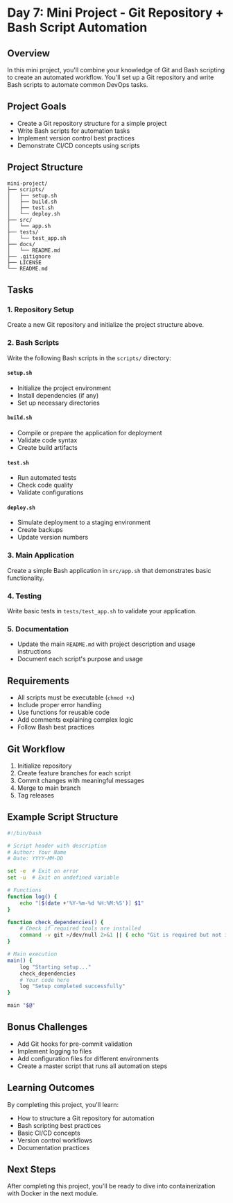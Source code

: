 # Day 7: Mini Project - Git Repository + Bash Script Automation

## Overview
In this mini project, you'll combine your knowledge of Git and Bash scripting to create an automated workflow. You'll set up a Git repository and write Bash scripts to automate common DevOps tasks.

## Project Goals
- Create a Git repository structure for a simple project
- Write Bash scripts for automation tasks
- Implement version control best practices
- Demonstrate CI/CD concepts using scripts

## Project Structure
```
mini-project/
├── scripts/
│   ├── setup.sh
│   ├── build.sh
│   ├── test.sh
│   └── deploy.sh
├── src/
│   └── app.sh
├── tests/
│   └── test_app.sh
├── docs/
│   └── README.md
├── .gitignore
├── LICENSE
└── README.md
```

## Tasks

### 1. Repository Setup
Create a new Git repository and initialize the project structure above.

### 2. Bash Scripts
Write the following Bash scripts in the `scripts/` directory:

#### `setup.sh`
- Initialize the project environment
- Install dependencies (if any)
- Set up necessary directories

#### `build.sh`
- Compile or prepare the application for deployment
- Validate code syntax
- Create build artifacts

#### `test.sh`
- Run automated tests
- Check code quality
- Validate configurations

#### `deploy.sh`
- Simulate deployment to a staging environment
- Create backups
- Update version numbers

### 3. Main Application
Create a simple Bash application in `src/app.sh` that demonstrates basic functionality.

### 4. Testing
Write basic tests in `tests/test_app.sh` to validate your application.

### 5. Documentation
- Update the main `README.md` with project description and usage instructions
- Document each script's purpose and usage

## Requirements
- All scripts must be executable (`chmod +x`)
- Include proper error handling
- Use functions for reusable code
- Add comments explaining complex logic
- Follow Bash best practices

## Git Workflow
1. Initialize repository
2. Create feature branches for each script
3. Commit changes with meaningful messages
4. Merge to main branch
5. Tag releases

## Example Script Structure
```bash
#!/bin/bash

# Script header with description
# Author: Your Name
# Date: YYYY-MM-DD

set -e  # Exit on error
set -u  # Exit on undefined variable

# Functions
function log() {
    echo "[$(date +'%Y-%m-%d %H:%M:%S')] $1"
}

function check_dependencies() {
    # Check if required tools are installed
    command -v git >/dev/null 2>&1 || { echo "Git is required but not installed."; exit 1; }
}

# Main execution
main() {
    log "Starting setup..."
    check_dependencies
    # Your code here
    log "Setup completed successfully"
}

main "$@"
```

## Bonus Challenges
- Add Git hooks for pre-commit validation
- Implement logging to files
- Add configuration files for different environments
- Create a master script that runs all automation steps

## Learning Outcomes
By completing this project, you'll learn:
- How to structure a Git repository for automation
- Bash scripting best practices
- Basic CI/CD concepts
- Version control workflows
- Documentation practices

## Next Steps
After completing this project, you'll be ready to dive into containerization with Docker in the next module.